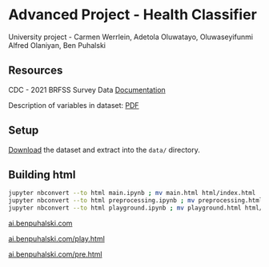 # Advanced Project - Health Classifier

University project - Carmen Werrlein, Adetola Oluwatayo, Oluwaseyifunmi Alfred Olaniyan, Ben Puhalski

## Resources

CDC - 2021 BRFSS Survey Data [Documentation](https://www.cdc.gov/brfss/annual_data/annual_2021.html)

Description of variables in dataset: [PDF](https://www.cdc.gov/brfss/annual_data/2021/pdf/codebook21_llcp-v2-508.pdf)

## Setup

[Download](https://www.cdc.gov/brfss/annual_data/2021/files/LLCP2021ASC.zip) the dataset and extract into the ``data/`` directory.

## Building html

```bash
jupyter nbconvert --to html main.ipynb ; mv main.html html/index.html
jupyter nbconvert --to html preprocessing.ipynb ; mv preprocessing.html html/pre.html
jupyter nbconvert --to html playground.ipynb ; mv playground.html html/play.html
```
<a href="https://ai.benpuhalski.com">ai.benpuhalski.com</a>

<a href="https://ai.benpuhalski.com">ai.benpuhalski.com/play.html</a>

<a href="https://ai.benpuhalski.com">ai.benpuhalski.com/pre.html</a>
